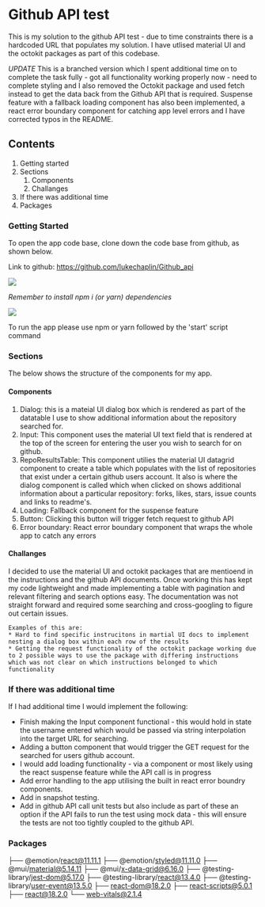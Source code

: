 # Github API test

This is my solution to the github API test - due to time constraints there is a hardcoded URL that populates my solution.
I have utlised material UI and the octokit packages as part of this codebase.

_UPDATE_
This is a branched version which I spent additional time on to complete the task fully - got all functionality working properly now - need to complete styling and I also removed the Octokit package and used fetch instead to get the data back from the Github API that is required.
Suspense feature with a fallback loading component has also been implemented, a react error boundary component for catching app level errors and I have corrected typos in the README.

## Contents

1. Getting started
2. Sections
   1. Components
   2. Challanges
3. If there was additional time
4. Packages

### Getting Started

To open the app code base, clone down the code base from github, as shown below.

Link to github: https://github.com/lukechaplin/Github_api

![](npmi.png)

_Remember to install npm i (or yarn) dependencies_

![](clone.png)

To run the app please use npm or yarn followed by the 'start' script command

### Sections

The below shows the structure of the components for my app.

#### Components

1.  Dialog: this is a mateial UI dialog box which is rendered as part of the datatable I use to show additional information about the repository searched for.
2.  Input: This component uses the material UI text field that is rendered at the top of the screen for entering the user you wish to search for on github.
3.  RepoResultsTable: This component utilies the material UI datagrid component to create a table which populates with the list of repositories that exist under a certain github users account. It also is where the dialog component is called which when clicked on shows additional information about a particular repository: forks, likes, stars, issue counts and links to readme's.
4.  Loading: Fallback component for the suspense feature
5.  Button: Clicking this button will trigger fetch request to github API
6.  Error boundary: React error boundary component that wraps the whole app to catch any errors

#### Challanges

I decided to use the material UI and octokit packages that are mentioend in the instructions and the github API documents. Once working this has kept my code lightweight and made implementing a table with pagination and relevant filtering and search options easy. The documentation was not straight forward and required some searching and cross-googling to figure out certain issues.

    Examples of this are:
    * Hard to find specific instrucitons in martial UI docs to implement nesting a dialog box within each row of the results
    * Getting the request functionality of the octokit package working due to 2 possible ways to use the package with differing instructions which was not clear on which instructions belonged to which functionality

### If there was additional time

If I had additional time I would implement the following:

- Finish making the Input component functional - this would hold in state the username entered which would be passed via string interpolation into the target URL for searching.
- Adding a button component that would trigger the GET request for the searched for users github account.
- I would add loading functionality - via a component or most likely using the react suspense feature while the API call is in progress
- Add error handling to the app utilising the built in react error boundry components.
- Add in snapshot testing.
- Add in github API call unit tests but also include as part of these an option if the API fails to run the test using mock data - this will ensure the tests are not too tightly coupled to the github API.

### Packages

├── @emotion/react@11.11.1
├── @emotion/styled@11.11.0
├── @mui/material@5.14.11
├── @mui/x-data-grid@6.16.0
├── @testing-library/jest-dom@5.17.0
├── @testing-library/react@13.4.0
├── @testing-library/user-event@13.5.0
├── react-dom@18.2.0
├── react-scripts@5.0.1
├── react@18.2.0
└── web-vitals@2.1.4
